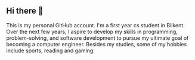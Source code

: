 ## Hi there 👋
This is my personal GitHub account. I'm a first year cs student in Bilkent. Over the next few years, I aspire to develop my skills in programming, problem-solving, and software development to pursue my ultimate goal of becoming a computer engineer. Besides my studies, some of my hobbies include sports, reading and gaming.
